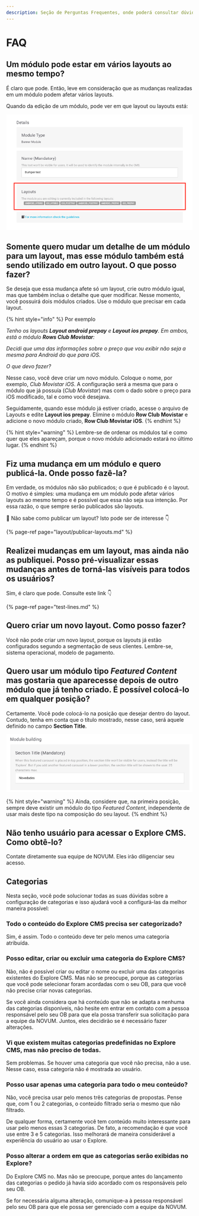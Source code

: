 ```yaml
---
description: Seção de Perguntas Frequentes, onde poderá consultar dúvidas mais comuns sobre a utilização de Explore CMS.
---
```


# FAQ

## Um módulo pode estar em vários layouts ao mesmo tempo?

É claro que pode. Então, leve em consideração que as mudanças realizadas em um módulo podem afetar vários layouts.

Quando da edição de um módulo, pode ver em que layout ou layouts está:

![](.gitbook/assets/image%20%281%29.png)

## Somente quero mudar um detalhe de um módulo para um layout, mas esse módulo também está sendo utilizado em outro layout. O que posso fazer?

Se deseja que essa mudança afete só um layout, crie outro módulo igual, mas que também inclua o detalhe que quer modificar. Nesse momento, você possuirá dois módulos criados. Use o módulo que precisar em cada layout.

{% hint style="info" %} Por exemplo

*Tenho os layouts **Layout android prepay** e **Layout ios prepay**. Em ambos, está o módulo **Rows Club Movistar**:*

*Decidi que uma das informações sobre o preço que vou exibir não seja a mesma para Android do que para iOS.*

*O que devo fazer?*

Nesse caso, você deve criar um novo módulo. Coloque o nome, por exemplo, ​*Club Movistar iOS*.  A configuração será a mesma que para o módulo que já possuía (*Club Movistar*) mas com o dado sobre o preço para iOS modificado, tal e como você desejava.

Seguidamente, quando esse módulo já estiver criado, acesse o arquivo de Layouts e edite **Layout ios prepay**. Elimine o módulo **Row Club Movistar** e adicione o novo módulo criado, **Row Club Movistar iOS**. {% endhint %}

{% hint style="warning" %} Lembre-se de ordenar os módulos tal e como quer que eles apareçam, porque o novo módulo adicionado estará no último lugar. {% endhint %}

## Fiz uma mudança em um módulo e quero publicá-la. Onde posso fazê-la?

Em verdade, os módulos não são publicados; o que é publicado é o layout. O motivo é simples: uma mudança em um módulo pode afetar vários layouts ao mesmo tempo e é possível que essa não seja sua intenção. Por essa razão, o que sempre serão publicados são layouts.

🎯 Não sabe como publicar um layout? Isto pode ser de interesse 👇

{% page-ref page="layout/publicar-layouts.md" %}

## Realizei mudanças em um layout, mas ainda não as publiquei. Posso pré-visualizar essas mudanças antes de torná-las visíveis para todos os usuários?

Sim, é claro que pode. Consulte este link 👇

{% page-ref page="test-lines.md" %}

## Quero criar um novo layout. Como posso fazer?

Você não pode criar um novo layout, porque os layouts já estão configurados segundo a segmentação de seus clientes. Lembre-se, sistema operacional, modelo de pagamento.

## Quero usar um módulo tipo *Featured Content* mas gostaria que aparecesse depois de outro módulo que já tenho criado. É possível colocá-lo em qualquer posição?

Certamente. Você pode colocá-lo na posição que desejar dentro do layout. Contudo, tenha em conta que o título mostrado, nesse caso, será aquele definido no campo **Section Title**.

![](.gitbook/assets/image%20%2850%29.png)

{% hint style="warning" %} Ainda, considere que, na primeira posição, sempre deve existir um módulo do tipo *Featured Content*, independente de usar mais deste tipo na composição do seu layout. {% endhint %}

## Não tenho usuário para acessar o Explore CMS. Como obtê-lo?

Contate diretamente sua equipe de NOVUM. Eles irão diligenciar seu acesso.

## Categorias

Nesta seção, você pode solucionar todas as suas dúvidas sobre a configuração de categorias e isso ajudará você a configurá-las da melhor maneira possível:

### Todo o conteúdo do Explore CMS precisa ser categorizado?

Sim, é assim. Todo o conteúdo deve ter pelo menos uma categoria atribuída.

### Posso editar, criar ou excluir uma categoria do Explore CMS?

Não, não é possível criar ou editar o nome ou excluir uma das categorias existentes do Explore CMS. Mas não se preocupe, porque as categorias que você pode selecionar foram acordadas com o seu OB, para que você não precise criar novas categorias.

Se você ainda considera que há conteúdo que não se adapta a nenhuma das categorias disponíveis, não hesite em entrar em contato com a pessoa responsável pelo seu OB para que ela possa transferir sua solicitação para a equipe da NOVUM. Juntos, eles decidirão se é necessário fazer alterações.

### Vi que existem muitas categorias predefinidas no Explore CMS, mas não preciso de todas.

Sem problemas. Se houver uma categoria que você não precisa, não a use. Nesse caso, essa categoria não é mostrada ao usuário.

### Posso usar apenas uma categoria para todo o meu conteúdo?

Não, você precisa usar pelo menos três categorias de propostas. Pense que, com 1 ou 2 categorias, o conteúdo filtrado seria o mesmo que não filtrado.

De qualquer forma, certamente você tem conteúdo muito interessante para usar pelo menos essas 3 categorias. De fato, a recomendação é que você use entre 3 e 5 categorias. Isso melhorará de maneira considerável a experiência do usuário ao usar o Explore.

### Posso alterar a ordem em que as categorias serão exibidas no Explore?

Do Explore CMS no. Mas não se preocupe, porque antes do lançamento das categorias o pedido já havia sido acordado com os responsáveis pelo seu OB.

Se for necessária alguma alteração, comunique-a à pessoa responsável pelo seu OB para que ele possa ser gerenciado com a equipe da NOVUM.
